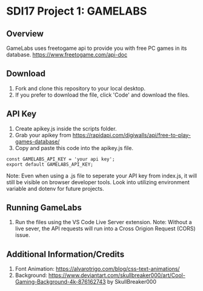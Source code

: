 # SDI17 Project 1: GAMELABS

## Overview
GameLabs uses freetogame api to provide you with free PC games in its database.
https://www.freetogame.com/api-doc

## Download
1. Fork and clone this repository to your local desktop.
2. If you prefer to download the file, click 'Code' and download the files.

## API Key
1. Create apikey.js inside the scripts folder.
2. Grab your apikey from https://rapidapi.com/digiwalls/api/free-to-play-games-database/
3. Copy and paste this code into the apikey.js file.
```
const GAMELABS_API_KEY = 'your api key';
export default GAMELABS_API_KEY;
```
Note: Even when using a .js file to seperate your API key from index.js, it will still be visible on browser developer tools. Look into utilizing environment variable and dotenv for future projects.

## Running GameLabs
1. Run the files using the VS Code Live Server extension.
Note: Without a live sever, the API requests will run into a Cross Origion Request (CORS) issue.

## Additional Information/Credits
1. Font Animation: https://alvarotrigo.com/blog/css-text-animations/
2. Background: https://www.deviantart.com/skullbreaker000/art/Cool-Gaming-Background-4k-876162743 by SkullBreaker000




